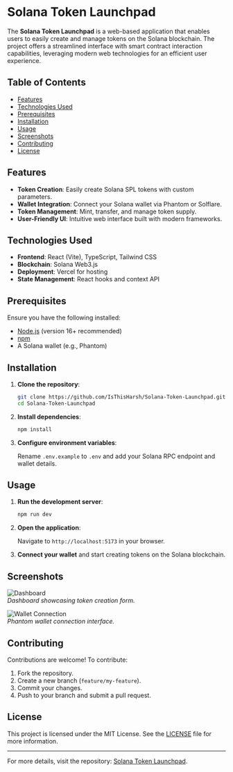 # Solana Token Launchpad

The **Solana Token Launchpad** is a web-based application that enables users to easily create and manage tokens on the Solana blockchain. The project offers a streamlined interface with smart contract interaction capabilities, leveraging modern web technologies for an efficient user experience.

## Table of Contents

- [Features](#features)
- [Technologies Used](#technologies-used)
- [Prerequisites](#prerequisites)
- [Installation](#installation)
- [Usage](#usage)
- [Screenshots](#screenshots)
- [Contributing](#contributing)
- [License](#license)

## Features

- **Token Creation**: Easily create Solana SPL tokens with custom parameters.
- **Wallet Integration**: Connect your Solana wallet via Phantom or Solflare.
- **Token Management**: Mint, transfer, and manage token supply.
- **User-Friendly UI**: Intuitive web interface built with modern frameworks.

## Technologies Used

- **Frontend**: React (Vite), TypeScript, Tailwind CSS
- **Blockchain**: Solana Web3.js
- **Deployment**: Vercel for hosting
- **State Management**: React hooks and context API

## Prerequisites

Ensure you have the following installed:

- [Node.js](https://nodejs.org/) (version 16+ recommended)
- [npm](https://www.npmjs.com/)
- A Solana wallet (e.g., Phantom)

## Installation

1. **Clone the repository**:

   ```bash
   git clone https://github.com/IsThisHarsh/Solana-Token-Launchpad.git
   cd Solana-Token-Launchpad
   ```

2. **Install dependencies**:

   ```bash
   npm install
   ```

3. **Configure environment variables**:

   Rename `.env.example` to `.env` and add your Solana RPC endpoint and wallet details.

## Usage

1. **Run the development server**:

   ```bash
   npm run dev
   ```

2. **Open the application**:

   Navigate to `http://localhost:5173` in your browser.

3. **Connect your wallet** and start creating tokens on the Solana blockchain.

## Screenshots

![Dashboard](screenshots/dashboard.png)  
*Dashboard showcasing token creation form.*

![Wallet Connection](screenshots/wallet.png)  
*Phantom wallet connection interface.*

## Contributing

Contributions are welcome! To contribute:

1. Fork the repository.
2. Create a new branch (`feature/my-feature`).
3. Commit your changes.
4. Push to your branch and submit a pull request.

## License

This project is licensed under the MIT License. See the [LICENSE](LICENSE) file for more information.

---

For more details, visit the repository: [Solana Token Launchpad](https://github.com/IsThisHarsh/Solana-Token-Launchpad).
